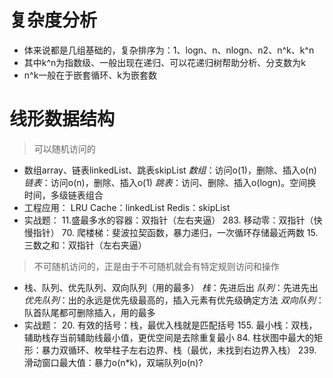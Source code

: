 # 复杂度分析

* 体来说都是几组基础的，复杂排序为：1、logn、n、nlogn、n2、n^k、k^n
* 其中k^n为指数级、一般出现在递归、可以花递归树帮助分析、分支数为k
* n^k一般在于嵌套循环、k为嵌套数

# 线形数据结构

> 可以随机访问的

* 数组array、链表linkedList、跳表skipList
    *数组*：访问o(1)，删除、插入o(n)
    *链表*：访问o(n)，删除、插入o(1)
    *跳表*：访问、删除、插入o(logn)。空间换时间，多级链表组合
* 工程应用：
    LRU Cache：linkedList
    Redis：skipList
* 实战题：
    11.盛最多水的容器：双指针（左右夹逼）
    283. 移动零：双指针（快慢指针）
    70. 爬楼梯：斐波拉契函数，暴力递归，一次循环存储最近两数
    15. 三数之和：双指针（左右夹逼）

> 不可随机访问的，正是由于不可随机就会有特定规则访问和操作

*  栈、队列、优先队列、双向队列（用的最多）
    *栈*：先进后出
    *队列*：先进先出
    *优先队列*：出的永远是优先级最高的，插入元素有优先级确定方法
    *双向队列*：队首队尾都可删除插入，用的最多
* 实战题：
        20. 有效的括号：栈，最优入栈就是匹配括号
        155. 最小栈：双栈，辅助栈存当前辅助线最小值，更优空间是去除重复最小
        84. 柱状图中最大的矩形：暴力双循环、枚举柱子左右边界、栈（最优，未找到右边界入栈）
        239. 滑动窗口最大值：暴力o(n*k)，双端队列o(n)?
        
    
